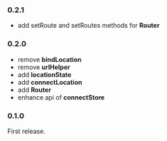 ### 0.2.1
- add setRoute and setRoutes methods for **Router**

### 0.2.0
- remove **bindLocation**
- remove **urlHelper**
- add **locationState**
- add **connectLocation**
- add **Router**
- enhance api of **connectStore**

### 0.1.0
First release.